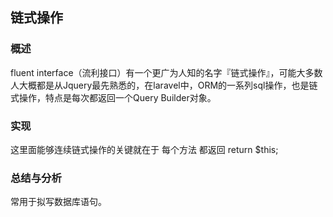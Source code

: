 ## 链式操作

### 概述
fluent interface（流利接口）有一个更广为人知的名字『链式操作』，可能大多数人大概都是从Jquery最先熟悉的，在laravel中，ORM的一系列sql操作，也是链式操作，特点是每次都返回一个Query Builder对象。

### 实现
这里面能够连续链式操作的关键就在于 每个方法 都返回 return $this;

### 总结与分析
常用于拟写数据库语句。